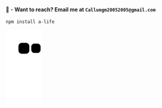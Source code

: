 📩・**Want to reach? Email me at ``Callumgm20052005@gmail.com``**

```js
npm install a-life
```
 <img src="https://github.com/rafaballerini/rafaballerini/blob/output/github-contribution-grid-snake.svg" alt="sneke"></a>
